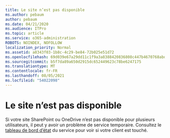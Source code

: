 ```yaml
---
title: Le site n’est pas disponible
ms.author: pebaum
author: pebaum
ms.date: 04/21/2020
ms.audience: ITPro
ms.topic: article
ms.service: o365-administration
ROBOTS: NOINDEX, NOFOLLOW
localization_priority: Normal
ms.assetid: a8343f03-1b8c-4c29-be84-72b025e51d72
ms.openlocfilehash: 69d039e67a29dd11c1f9a3a8388420836808c447b4670768abd3dae36d80f8a2
ms.sourcegitcommit: b5f7da89a650d2915dc652449623c78be6247175
ms.translationtype: MT
ms.contentlocale: fr-FR
ms.lasthandoff: 08/05/2021
ms.locfileid: "54022098"
---
```

# <a name="site-is-not-available"></a>Le site n’est pas disponible

Si votre site SharePoint ou OneDrive n’est pas disponible pour plusieurs utilisateurs, il peut y avoir un problème de service temporaire. Consultez le [tableau de bord d’état](https://admin.microsoft.com/AdminPortal/Home#/servicehealth) du service pour voir si votre client est touché. 
  

